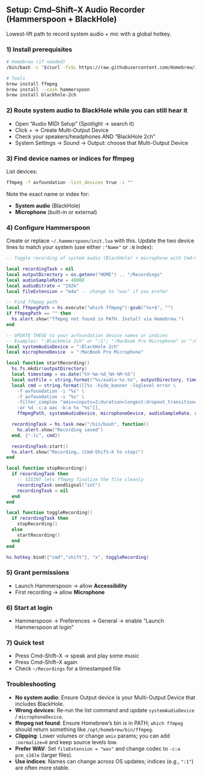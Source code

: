 ## Setup: Cmd–Shift–X Audio Recorder (Hammerspoon + BlackHole)

Lowest-lift path to record system audio + mic with a global hotkey.

### 1) Install prerequisites
```bash
# Homebrew (if needed)
/bin/bash -c "$(curl -fsSL https://raw.githubusercontent.com/Homebrew/install/HEAD/install.sh)"

# Tools
brew install ffmpeg
brew install --cask hammerspoon
brew install blackhole-2ch
```

### 2) Route system audio to BlackHole while you can still hear it
- Open “Audio MIDI Setup” (Spotlight → search it)
- Click + → Create Multi-Output Device
- Check your speakers/headphones AND “BlackHole 2ch”
- System Settings → Sound → Output: choose that Multi-Output Device

### 3) Find device names or indices for ffmpeg
List devices:
```bash
ffmpeg -f avfoundation -list_devices true -i ""
```
Note the exact name or index for:
- **System audio** (BlackHole)
- **Microphone** (built-in or external)

### 4) Configure Hammerspoon
Create or replace `~/.hammerspoon/init.lua` with this. Update the two device lines to match your system (use either `:"Name"` or `:N` index):

```lua
-- Toggle recording of system audio (BlackHole) + microphone with Cmd–Shift–X

local recordingTask = nil
local outputDirectory = os.getenv("HOME") .. "/Recordings"
local audioSampleRate = 48000
local audioBitrate = "192k"
local fileExtension = "m4a" -- change to "wav" if you prefer

-- Find ffmpeg path
local ffmpegPath = hs.execute("which ffmpeg"):gsub("%s+$", "")
if ffmpegPath == "" then
  hs.alert.show("ffmpeg not found in PATH. Install via Homebrew.")
end

-- UPDATE THESE to your avfoundation device names or indices
-- Examples: ":BlackHole 2ch" or ":1"; ":MacBook Pro Microphone" or ":0"
local systemAudioDevice = ":BlackHole 2ch"
local microphoneDevice  = ":MacBook Pro Microphone"

local function startRecording()
  hs.fs.mkdir(outputDirectory)
  local timestamp = os.date("%Y-%m-%d_%H-%M-%S")
  local outFile = string.format("%s/audio-%s.%s", outputDirectory, timestamp, fileExtension)
  local cmd = string.format([[%s -hide_banner -loglevel error \
    -f avfoundation -i "%s" \
    -f avfoundation -i "%s" \
    -filter_complex "amix=inputs=2:duration=longest:dropout_transition=2" \
    -ar %d -c:a aac -b:a %s "%s"]],
    ffmpegPath, systemAudioDevice, microphoneDevice, audioSampleRate, audioBitrate, outFile)

  recordingTask = hs.task.new("/bin/bash", function()
    hs.alert.show("Recording saved")
  end, {"-lc", cmd})

  recordingTask:start()
  hs.alert.show("Recording… (Cmd–Shift–X to stop)")
end

local function stopRecording()
  if recordingTask then
    -- SIGINT lets ffmpeg finalize the file cleanly
    recordingTask:sendSignal("int")
    recordingTask = nil
  end
end

local function toggleRecording()
  if recordingTask then
    stopRecording()
  else
    startRecording()
  end
end

hs.hotkey.bind({"cmd","shift"}, "x", toggleRecording)
```

### 5) Grant permissions
- Launch Hammerspoon → allow **Accessibility**
- First recording → allow **Microphone**

### 6) Start at login
- Hammerspoon → Preferences → General → enable “Launch Hammerspoon at login”

### 7) Quick test
- Press Cmd–Shift–X → speak and play some music
- Press Cmd–Shift–X again
- Check `~/Recordings` for a timestamped file

### Troubleshooting
- **No system audio**: Ensure Output device is your Multi-Output Device that includes BlackHole.
- **Wrong devices**: Re-run the list command and update `systemAudioDevice` / `microphoneDevice`.
- **ffmpeg not found**: Ensure Homebrew’s bin is in PATH; `which ffmpeg` should return something like `/opt/homebrew/bin/ffmpeg`.
- **Clipping**: Lower volumes or change `amix` params; you can add `:normalize=0` and keep source levels low.
- **Prefer WAV**: Set `fileExtension = "wav"` and change codec to `-c:a pcm_s16le` (larger files).
- **Use indices**: Names can change across OS updates; indices (e.g., `":1"`) are often more stable.
